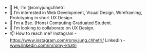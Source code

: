 - 👋 Hi, I’m @romyjungchhetri
- 👀 I’m interested in Web Development, Visual Design, Wireframing, Prototyping in short UX Design.
- 🌱 I’m a Bsc. (Hons) Computing Graduated Student.
- 💞️ I’m looking to collaborate on UX Design.
- 📫 How to reach me?
Instagram - https://www.instagram.com/romy.jung.chhetri/
LinkedIn - www.linkedin.com/in/romy-khatri

<!---
romyjungchhetri/romyjungchhetri is a ✨ special ✨ repository because its `README.md` (this file) appears on your GitHub profile.
You can click the Preview link to take a look at your changes.
--->
